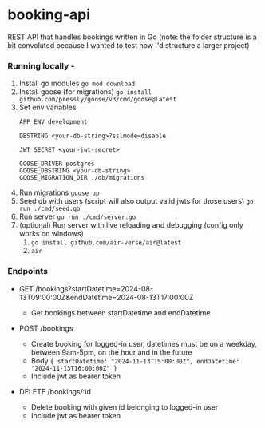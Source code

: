 # booking-api 

REST API that handles bookings written in Go
(note: the folder structure is a bit convoluted because I wanted to test how I'd structure a larger project)

### Running locally -
1. Install go modules `go mod download`
2. Install goose (for migrations) `go install github.com/pressly/goose/v3/cmd/goose@latest`
3. Set env variables
    ```
    APP_ENV development

    DBSTRING <your-db-string>?sslmode=disable
    
    JWT_SECRET <your-jwt-secret>
    
    GOOSE_DRIVER postgres
    GOOSE_DBSTRING <your-db-string>
    GOOSE_MIGRATION_DIR ./db/migrations
    ```
4. Run migrations `goose up`
5. Seed db with users (script will also output valid jwts for those users) `go run ./cmd/seed.go`
6. Run server `go run ./cmd/server.go`
7. (optional) Run server with live reloading and debugging (config only works on windows) 
   1. `go install github.com/air-verse/air@latest` 
   2. `air`

### Endpoints
- GET /bookings?startDatetime=2024-08-13T09:00:00Z&endDatetime=2024-08-13T17:00:00Z
  - Get bookings between startDatetime and endDatetime
- POST /bookings 
  - Create booking for logged-in user, datetimes must be on a weekday, between 9am-5pm, on the hour and in the future
  - Body `{ startDatetime: "2024-11-13T15:00:00Z", endDatetime: "2024-11-13T16:00:00Z" }`
  - Include jwt as bearer token
  
- DELETE /bookings/:id
  - Delete booking with given id belonging to logged-in user
  - Include jwt as bearer token
